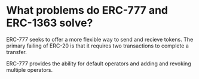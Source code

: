 # What problems do ERC-777 and ERC-1363 solve?

ERC-777 seeks to offer a more flexible way to send and recieve tokens. The primary failing of ERC-20 is that it requires two transactions to complete a transfer.

ERC-777 provides the ability for default operators and adding and revoking multiple operators.

